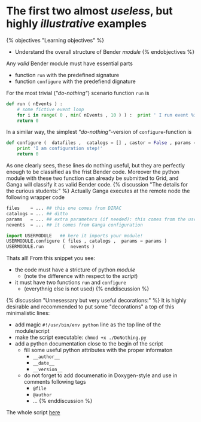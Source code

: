 # The  first  two almost _useless_, but highly _illustrative_ examples 

{% objectives "Learning objectives" %}
* Understand the overall structure of Bender _module_ 
{% endobjectives %}

Any _valid_ Bender module must have essential parts 

 - function `run`  with the predefined signature 
 - function `configure` with the predefiend dignature 

For the most trivial (_"do-nothing"_) scenario function `run` is
```python
def run ( nEvents ) :
    # some fictive event loop 
    for i in range( 0 , min( nEvents , 10 ) ) :  print ' I run event %i ' % i        
    return 0
```
In a similar way, the simplest _"do-nothing"_-version of `configure`-function is 
```python
def configure (  datafiles ,  catalogs = [] , castor = False , params = {} ) :   
    print 'I am configuration step!'
    return 0
``` 
As one clearly sees, these lines do nothing useful, but they are perfectly enough
to be classified as the frist Bender code. Moreover the python module with these two function
can already be submitted to Grid, and Ganga will classify it as valid Bender code.
{% discussion "The details for the curious students:" %}
Actually Ganga executes at the remote node the following wrapper code
```python
files    = ... ## this one comes from DIRAC
catalogs = ... ## ditto 
params   = ... ## extra parameters (if needed): this comes from the user
nevents  = ... ## it comes from Ganga configuration

import USERMODULE   ## here it imports your module! 
USERMODULE.configure ( files , catalogs ,  params = params )  
USERMODULE.run       (  nevents )
```
Thats all! From this snippet you see:
 - the code must have a stricture of python _module_  
    - (note  the difference with respect to the _script_)
 - it must have two functions `run` and `configure`  
    - (everythnig else is not used)
{% enddiscussion %}

{% discussion "Unnesessary but very useful decorations:" %}
It is highly desirable and recommended to put some "decorations" a top of this minimalistic lines:
 - add magic  `#!/usr/bin/env python` line as the top line of the module/script 
 - make the script executable: `chmod +x ./DoNothing.py`
 - add a python documentation close to the begin of the script
   - fill some useful python attributes with the proper informaton
      * `__author__`
      * `__date__`
      * `__version__`
   - do not forget to add documenatio in Doxygen-style and use in  comments following tags 
      *  `@file`
      *  `@author`
      *  ... 
{% enddiscussion %}

The whole script [here](https://gist.github.com/VanyaBelyaev/328a015a409ebe3c04f94feba8f9e16f)
